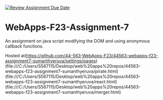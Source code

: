 [![Review Assignment Due Date](https://classroom.github.com/assets/deadline-readme-button-24ddc0f5d75046c5622901739e7c5dd533143b0c8e959d652212380cedb1ea36.svg)](https://classroom.github.com/a/Kv-XePEp)
# WebApps-F23-Assignment-7
An assignment on java script modifying the DOM and using anonymous callback functions.

Hosted at(https://github.com/44-563-WebApps-F23/44563-webapps-f23-assignment7-sumanthyeruva/settings/pages) (file:///C:/Users/S567115/Desktop/web%20apps%20repos/44563-webapps-f23-assignment7-sumanthyeruva/pirate.html) (file:///C:/Users/S567115/Desktop/web%20apps%20repos/44563-webapps-f23-assignment7-sumanthyeruva/react.html) (file:///C:/Users/S567115/Desktop/web%20apps%20repos/44563-webapps-f23-assignment7-sumanthyeruva/merger.html)
        
        
        
